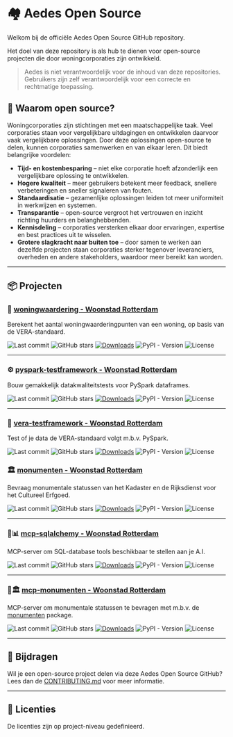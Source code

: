 # 🏘️ Aedes Open Source

Welkom bij de officiële Aedes Open Source GitHub repository.  

Het doel van deze repository is als hub te dienen voor open-source projecten die door woningcorporaties zijn ontwikkeld.

> Aedes is niet verantwoordelijk voor de inhoud van deze repositories. Gebruikers zijn zelf verantwoordelijk voor een correcte en rechtmatige toepassing.


## 🤔 Waarom open source?

Woningcorporaties zijn stichtingen met een maatschappelijke taak. Veel corporaties staan voor vergelijkbare uitdagingen en ontwikkelen daarvoor vaak vergelijkbare oplossingen. Door deze oplossingen open-source te delen, kunnen corporaties samenwerken en van elkaar leren. Dit biedt belangrijke voordelen:

* **Tijd- en kostenbesparing** – niet elke corporatie hoeft afzonderlijk een vergelijkbare oplossing te ontwikkelen.
* **Hogere kwaliteit** – meer gebruikers betekent meer feedback, snellere verbeteringen en sneller signaleren van fouten.
* **Standaardisatie** – gezamenlijke oplossingen leiden tot meer uniformiteit in werkwijzen en systemen.
* **Transparantie** – open-source vergroot het vertrouwen en inzicht richting huurders en belanghebbenden.
* **Kennisdeling** – corporaties versterken elkaar door ervaringen, expertise en best practices uit te wisselen.
* **Grotere slagkracht naar buiten toe** – door samen te werken aan dezelfde projecten staan corporaties sterker tegenover leveranciers, overheden en andere stakeholders, waardoor meer bereikt kan worden.

---

## 📦 Projecten

### 🧮 [woningwaardering - Woonstad Rotterdam](https://github.com/woonstadrotterdam/woningwaardering)

Berekent het aantal woningwaarderingpunten van een woning, op basis van de VERA-standaard.

![Last commit](https://img.shields.io/github/last-commit/woonstadrotterdam/woningwaardering)
![GitHub stars](https://img.shields.io/github/stars/woonstadrotterdam/woningwaardering)
[![Downloads](https://static.pepy.tech/badge/woningwaardering/month)](https://pepy.tech/project/woningwaardering)
![PyPI - Version](https://img.shields.io/pypi/v/woningwaardering)
![License](https://img.shields.io/github/license/woonstadrotterdam/woningwaardering)

---

### ⚙️ [pyspark-testframework - Woonstad Rotterdam](https://github.com/woonstadrotterdam/pyspark-testframework)

Bouw gemakkelijk datakwaliteitstests voor PySpark dataframes.

![Last commit](https://img.shields.io/github/last-commit/woonstadrotterdam/pyspark-testframework)
![GitHub stars](https://img.shields.io/github/stars/woonstadrotterdam/pyspark-testframework)
[![Downloads](https://static.pepy.tech/badge/pyspark-testframework/month)](https://pepy.tech/project/pyspark-testframework)
![PyPI - Version](https://img.shields.io/pypi/v/pyspark-testframework)
![License](https://img.shields.io/github/license/woonstadrotterdam/pyspark-testframework)

---

### 🧪 [vera-testframework - Woonstad Rotterdam](https://github.com/woonstadrotterdam/vera-testframework)

Test of je data de VERA-standaard volgt m.b.v. PySpark.

![Last commit](https://img.shields.io/github/last-commit/woonstadrotterdam/vera-testframework)
![GitHub stars](https://img.shields.io/github/stars/woonstadrotterdam/vera-testframework)
[![Downloads](https://static.pepy.tech/badge/vera-testframework/month)](https://pepy.tech/project/vera-testframework)
![PyPI - Version](https://img.shields.io/pypi/v/vera-testframework)
![License](https://img.shields.io/github/license/woonstadrotterdam/vera-testframework)

### 🏛️ [monumenten - Woonstad Rotterdam](https://github.com/woonstadrotterdam/monumenten)

Bevraag monumentale statussen van het Kadaster en de Rijksdienst voor het Cultureel Erfgoed.

![Last commit](https://img.shields.io/github/last-commit/woonstadrotterdam/monumenten)
![GitHub stars](https://img.shields.io/github/stars/woonstadrotterdam/monumenten)
[![Downloads](https://static.pepy.tech/badge/monumenten/month)](https://pepy.tech/project/monumenten)
![PyPI - Version](https://img.shields.io/pypi/v/monumenten)
![License](https://img.shields.io/github/license/woonstadrotterdam/monumenten)

---

### 💬📊 [mcp-sqlalchemy - Woonstad Rotterdam](https://github.com/woonstadrotterdam/mcp-sqlalchemy)

MCP-server om SQL-database tools beschikbaar te stellen aan je A.I.

![Last commit](https://img.shields.io/github/last-commit/woonstadrotterdam/mcp-sqlalchemy)
![GitHub stars](https://img.shields.io/github/stars/woonstadrotterdam/mcp-sqlalchemy)
[![Downloads](https://static.pepy.tech/badge/mcp-sqlalchemy/month)](https://pepy.tech/project/mcp-sqlalchemy)
![PyPI - Version](https://img.shields.io/pypi/v/mcp-sqlalchemy)
![License](https://img.shields.io/github/license/woonstadrotterdam/mcp-sqlalchemy)

---

### 💬🏛️ [mcp-monumenten - Woonstad Rotterdam](https://github.com/woonstadrotterdam/mcp-monumenten)

MCP-server om monumentale statussen te bevragen met m.b.v. de [monumenten](https://github.com/woonstadrotterdam/monumenten) package.

![Last commit](https://img.shields.io/github/last-commit/woonstadrotterdam/mcp-monumenten)
![GitHub stars](https://img.shields.io/github/stars/woonstadrotterdam/mcp-monumenten)
[![Downloads](https://static.pepy.tech/badge/mcp-monumenten/month)](https://pepy.tech/project/mcp-monumenten)
![PyPI - Version](https://img.shields.io/pypi/v/mcp-monumenten)
![License](https://img.shields.io/github/license/woonstadrotterdam/mcp-monumenten)

---

## 🤝 Bijdragen

Wil je een open-source project delen via deze Aedes Open Source GitHub? Lees dan de [CONTRIBUTING.md](../CONTRIBUTING.md) voor meer informatie.

---

## 📃 Licenties

De licenties zijn op project-niveau gedefinieerd.
